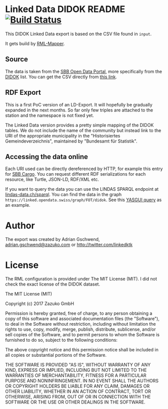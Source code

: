 # Linked Data DIDOK README [![Build Status](https://travis-ci.org/lindas-uc/ld-didok.svg?branch=master)](https://travis-ci.org/lindas-uc/ld-didok)

This DIDOK Linked Data export is based on the CSV file found in `input`.

It gets build by [RML-Mapper](https://github.com/zazukoians/RML-Mapper/).

## Source

The data is taken from the [SBB Open Data Portal](https://data.sbb.ch/), more specifically from the [DIDOK](https://data.sbb.ch/explore/dataset/didok-liste/information/) list. You can get the CSV directly from [this link](https://data.sbb.ch/explore/dataset/didok-liste/download/?format=csv&timezone=Europe/Berlin&use_labels_for_header=true).

## RDF Export

This is a first PoC version of an LD-Export. It will hopefully be gradually expanded in the next months. So far only few triples are attached to the station and the namespace is not fixed yet.

The Linked Data version provides a pretty simple mapping of the DIDOK tables. We do not include the name of the community but instead link to the URI of the appropriate municipality in the "Historisiertes Gemeindeverzeichnis", maintained by "Bundesamt für Statistik".

## Accessing the data online

Each URI used can be directly dereferenced by HTTP, for example this entry for [SBB Cargo](http://lod.opentransportdata.swiss/didok/8500011). You can request different RDF serializations for each resource, like Turtle, JSON-LD, RDF/XML etc.

If you want to query the data you can use the LINDAS SPARQL endpoint at [lindas-data.ch/sparql](http://lindas-data.ch/sparql). You can find the data in the graph `https://linked.opendata.swiss/graph/FOT/didok`. See this [YASGUI query](http://lod.opentransportdata.swiss/sparql/#query=PREFIX+rdf%3A+%3Chttp%3A%2F%2Fwww.w3.org%2F1999%2F02%2F22-rdf-syntax-ns%23%3E%0APREFIX+rdfs%3A+%3Chttp%3A%2F%2Fwww.w3.org%2F2000%2F01%2Frdf-schema%23%3E%0ASELECT+*+WHERE+%7B+GRAPH+%3Chttps%3A%2F%2Flinked.opendata.swiss%2Fgraph%2FFOT%2Fdidok%3E+%7B%0A++%3Fsub+%3Fpred+%3Fobj+.%0A++%7D%0A%7D%0ALIMIT+10&contentTypeConstruct=text%2Fturtle&contentTypeSelect=application%2Fsparql-results%2Bjson&endpoint=http%3A%2F%2Flindas-data.ch%2Fsparql&requestMethod=POST&tabTitle=Query&headers=%7B%7D&outputFormat=table) as an example.

# Author

The export was created by Adrian Gschwend, adrian.gschwend@zazuko.com or http://twitter.com/linkedktk

# License

The RML configuration is provided under The MIT License (MIT). I did not check the exact license of the DIDOK dataset.

The MIT License (MIT)

Copyright (c) 2017 Zazuko GmbH

Permission is hereby granted, free of charge, to any person obtaining a copy
of this software and associated documentation files (the "Software"), to deal
in the Software without restriction, including without limitation the rights
to use, copy, modify, merge, publish, distribute, sublicense, and/or sell
copies of the Software, and to permit persons to whom the Software is
furnished to do so, subject to the following conditions:

The above copyright notice and this permission notice shall be included in
all copies or substantial portions of the Software.

THE SOFTWARE IS PROVIDED "AS IS", WITHOUT WARRANTY OF ANY KIND, EXPRESS OR
IMPLIED, INCLUDING BUT NOT LIMITED TO THE WARRANTIES OF MERCHANTABILITY,
FITNESS FOR A PARTICULAR PURPOSE AND NONINFRINGEMENT. IN NO EVENT SHALL THE
AUTHORS OR COPYRIGHT HOLDERS BE LIABLE FOR ANY CLAIM, DAMAGES OR OTHER
LIABILITY, WHETHER IN AN ACTION OF CONTRACT, TORT OR OTHERWISE, ARISING FROM,
OUT OF OR IN CONNECTION WITH THE SOFTWARE OR THE USE OR OTHER DEALINGS IN
THE SOFTWARE.

